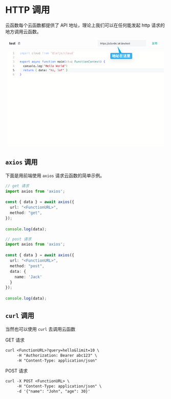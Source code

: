 # HTTP 调用

云函数每个云函数都提供了 API 地址，理论上我们可以在任何能发起 http 请求的地方调用云函数。

![function-url](../doc-images/function-url.png)

## `axios` 调用

下面是用前端使用 `axios` 请求云函数的简单示例。

```typescript
// get 请求
import axios from 'axios';

const { data } = await axios({
  url: "<FunctionURL>",
  method: "get",
});

console.log(data);
```

```typescript
// post 请求
import axios from 'axios';

const { data } = await axios({
  url: "<FunctionURL>",
  method: "post",
  data: {
    name: 'Jack'
  }
});

console.log(data);
```

## `curl` 调用

当然也可以使用 `curl` 去调用云函数

GET 请求

```shell
curl <FunctionURL>?query=hello&limit=10 \
     -H "Authorization: Bearer abc123" \
     -H "Content-Type: application/json"
```

POST 请求

```shell
curl -X POST <FunctionURL> \
     -H "Content-Type: application/json" \
     -d '{"name": "John", "age": 30}'
```
